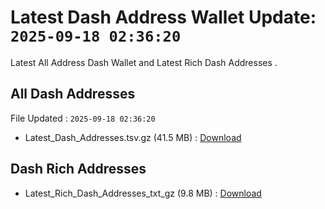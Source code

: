 # Latest Dash Address Wallet Update: `2025-09-18 02:36:20`

Latest All Address Dash Wallet and Latest Rich Dash Addresses .

## All Dash Addresses

File Updated : `2025-09-18 02:36:20`

- Latest_Dash_Addresses.tsv.gz (41.5 MB) : [Download](https://github.com/Pymmdrza/Rich-Address-Wallet/releases/tag/Dash)

## Dash Rich Addresses

- Latest_Rich_Dash_Addresses_txt_gz (9.8 MB) : [Download](https://github.com/Pymmdrza/Rich-Address-Wallet/releases/tag/Dash)
